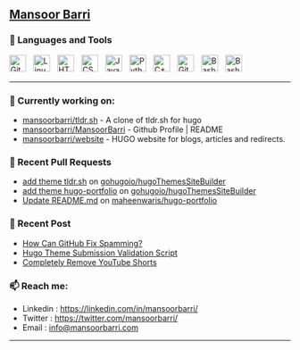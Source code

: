 ## [Mansoor Barri](https://mansoorbarri.com/)

### 🧰 Languages and Tools

<img align="left" alt="Git" width="30px" style="padding-right:10px;" src="https://cdn.jsdelivr.net/gh/devicons/devicon/icons/git/git-original.svg" />
<img align="left" alt="Linux" width="30px" style="padding-right:10px;" src="https://cdn.jsdelivr.net/gh/devicons/devicon/icons/linux/linux-original.svg" />
<img align="left" alt="HTML" width="30px" style="padding-right:10px;" src="https://cdn.jsdelivr.net/gh/devicons/devicon/icons/html5/html5-plain.svg" />
<img align="left" alt="CSS" width="30px" style="padding-right:10px;" src="https://cdn.jsdelivr.net/gh/devicons/devicon/icons/css3/css3-plain.svg" />
<img align="left" alt="JavaScript" width="30px" style="padding-right:10px;" src="https://cdn.jsdelivr.net/gh/devicons/devicon/icons/javascript/javascript-plain.svg" />
<img align="left" alt="Python" width="30px" style="padding-right:10px;" src="https://cdn.jsdelivr.net/gh/devicons/devicon/icons/python/python-plain.svg" />
<img align="left" alt="C++" width="30px" style="padding-right:10px;" src="https://cdn.jsdelivr.net/gh/devicons/devicon/icons/csharp/csharp-original.svg" />
<img align="left" alt="GitHub" width="30px" style="padding-right:10px;" src="https://cdn.jsdelivr.net/gh/devicons/devicon/icons/github/github-original.svg" />
<img align="left" alt="Bash" width="30px" style="padding-right:10px;" src="https://cdn.jsdelivr.net/gh/devicons/devicon/icons/bash/bash-original.svg" />
<img align="left" alt="Bash" width="30px" style="padding-right:10px;" src="https://cdn.jsdelivr.net/gh/devicons/devicon/icons/go/go-original-wordmark.svg" />          
<br />
<br />

---


### 👷 Currently working on: 

- [mansoorbarri/tldr.sh](https://github.com/mansoorbarri/tldr.sh) - A clone of tldr.sh for hugo
- [mansoorbarri/MansoorBarri](https://github.com/mansoorbarri/MansoorBarri) - Github Profile | README
- [mansoorbarri/website](https://github.com/mansoorbarri/website) - HUGO website for blogs, articles and redirects.

### 🔨 Recent Pull Requests

- [add theme tldr.sh](https://github.com/gohugoio/hugoThemesSiteBuilder/pull/415) on [gohugoio/hugoThemesSiteBuilder](https://github.com/gohugoio/hugoThemesSiteBuilder)
- [add theme hugo-portfolio](https://github.com/gohugoio/hugoThemesSiteBuilder/pull/410) on [gohugoio/hugoThemesSiteBuilder](https://github.com/gohugoio/hugoThemesSiteBuilder)
- [Update README.md](https://github.com/maheenwaris/hugo-portfolio/pull/4) on [maheenwaris/hugo-portfolio](https://github.com/maheenwaris/hugo-portfolio)

### 📰 Recent Post

- [How Can GitHub Fix Spamming?](https://mansoorbarri.com/github-spam-fix/)
- [Hugo Theme Submission Validation Script](https://mansoorbarri.com/downloads/hugo-validator/)
- [Completely Remove YouTube Shorts](https://mansoorbarri.com/remove-youtube-shorts/)

### 📫 Reach me:
- Linkedin  : <https://linkedin.com/in/mansoorbarri/>
- Twitter   : <https://twitter.com/mansoorbarri/>
- Email     : [info@mansoorbarri.com](mailto:info@mansoorbarri.com)

---
